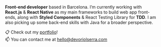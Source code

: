 **Front-end developer** based in Barcelona. I’m currently working with **React.js** & **React Native** as my main frameworks to build web app front-ends, along with **Styled Components** & React Testing Library for **TDD**. I am also picking up some back-end skills with Java for a broader perspective.

📋 Check out my [portfolio](https://devoriolserra.com)!<br>
📫 You can contact me at <hello@devoriolserra.com>
